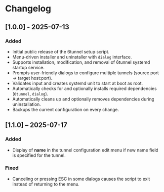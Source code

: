 # Changelog

## [1.0.0] - 2025-07-13
### Added
- Initial public release of the 6tunnel setup script.
- Menu-driven installer and uninstaller with `dialog` interface.
- Supports installation, modification, and removal of 6tunnel systemd startup service.
- Prompts user-friendly dialogs to configure multiple tunnels (source port → target host:port).
- Validates input and creates systemd unit to start at boot as root.
- Automatically checks for and optionally installs required dependencies (`6tunnel`, `dialog`).
- Automatically cleans up and optionally removes dependencies during uninstallation.
- Backups the current configuration on every change.

## [1.1.0] – 2025-07-17
### Added
- Display of **name** in the tunnel configuration edit menu if new name field is specified for the tunnel.

### Fixed
- Canceling or pressing ESC in some dialogs causes the script to exit instead of returning to the menu.